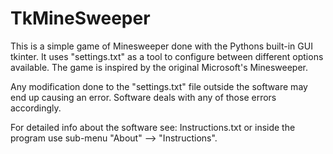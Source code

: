 # TkMineSweeper

This is a simple game of Minesweeper done with the Pythons
built-in GUI tkinter. It uses "settings.txt" as a tool to
configure between different options available. The game is
inspired by the original Microsoft's Minesweeper.

Any modification done to the "settings.txt" file outside the
software may end up causing an error. Software deals with any
of those errors accordingly.

For detailed info about the software see: Instructions.txt or inside
the program use sub-menu "About" --> "Instructions".